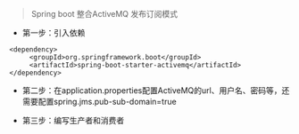 > Spring boot 整合ActiveMQ 发布订阅模式

* 第一步：引入依赖
```$xml
<dependency>
     <groupId>org.springframework.boot</groupId>
     <artifactId>spring-boot-starter-activemq</artifactId>
</dependency>
```
* 第二步：在application.properties配置ActiveMQ的url、用户名、密码等，还需要配置spring.jms.pub-sub-domain=true

* 第三步：编写生产者和消费者